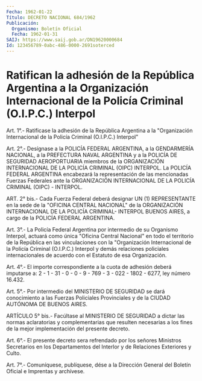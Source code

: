 ```yaml
---
Fecha: 1962-01-22
Título: DECRETO NACIONAL 684/1962
Publicación:
  Organismo: Boletín Oficial
  Fecha: 1962-01-31
SAIJ: https://www.saij.gob.ar/DN19620000684
Id: 123456789-0abc-486-0000-2691soterced
---
```

# Ratifican la adhesión de la República Argentina a la Organización Internacional de la Policía Criminal (O.I.P.C.) Interpol

<a id="1"></a>
Art. 1°.- Ratificase la adhesión de la República Argentina a la "Organización Internacional de la Policía Criminal (O.I.P.C.) Interpol"

<a id="2"></a>
Art. 2°.- Desígnase a la POLICÍA FEDERAL ARGENTINA, a la GENDARMERÍA NACIONAL, a la PREFECTURA NAVAL ARGENTINA y a la POLICÍA DE SEGURIDAD AEROPORTUARIA miembros de la ORGANIZACIÓN INTERNACIONAL DE LA POLICÍA CRIMINAL (OIPC) INTERPOL. La POLICÍA FEDERAL ARGENTINA encabezará la representación de las mencionadas Fuerzas Federales ante la ORGANIZACIÓN INTERNACIONAL DE LA POLICÍA CRIMINAL (OIPC) - INTERPOL.

<a id="2 002"></a>
ART. 2° bis.- Cada Fuerza Federal deberá designar UN (1) REPRESENTANTE en la sede de la "OFICINA CENTRAL NACIONAL" de la ORGANIZACIÓN INTERNACIONAL DE LA POLICÍA CRIMINAL- INTERPOL BUENOS AIRES, a cargo de la POLICÍA FEDERAL ARGENTINA.

<a id="3"></a>
Art. 3°.- La Policía Federal Argentina por intermedio de su Organismo Interpol, actuará como única "Oficina Central Nacional" en todo el territorio de la República en las vinculaciones con la "Organización Internacional de la Policía Criminal (O.I.P.C.) Interpol y demás relaciones policiales internacionales de acuerdo con el Estatuto de esa Organización.

<a id="4"></a>
Art. 4°.- El importe correspondiente a la cuota de adhesión deberá imputarse a: 2 - 1 - 31 - 0 - 0 - 9 - 769 - 3 - 022 - 1802 - 6277, ley número 16.432.

<a id="5"></a>
Art. 5°.- Por intermedio del MINISTERIO DE SEGURIDAD se dará conocimiento a las Fuerzas Policiales Provinciales y de la CIUDAD AUTÓNOMA DE BUENOS AIRES.

<a id="5 002"></a>
ARTÍCULO 5° bis.- Facúltase al MINISTERIO DE SEGURIDAD a dictar las normas aclaratorias y complementarias que resulten necesarias a los fines de la mejor implementación del presente decreto.

<a id="6"></a>
Art. 6°.- El presente decreto sera refrendado por los señores Ministros Secretarios en los Departamentos del Interlor y de Relaciones Exteriores y Culto.

<a id="7"></a>
Art. 7°.- Comuníquese, publíquese, dése a la Dirección General del Boletín Oficial e Imprentas y archívese.